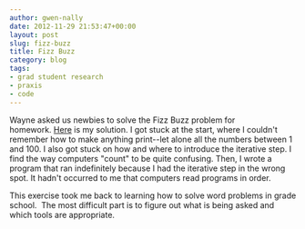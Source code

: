 ```yaml
---
author: gwen-nally
date: 2012-11-29 21:53:47+00:00
layout: post
slug: fizz-buzz
title: Fizz Buzz
category: blog
tags:
- grad student research
- praxis
- code
---
```


Wayne asked us newbies to solve the Fizz Buzz problem for homework. [Here](https://github.com/egnally/Ruby/blob/master/homework.rb) is my solution. I got stuck at the start, where I couldn't remember how to make anything print--let alone all the numbers between 1 and 100. I also got stuck on how and where to introduce the iterative step. I find the way computers "count" to be quite confusing. Then, I wrote a program that ran indefinitely because I had the iterative step in the wrong spot. It hadn't occurred to me that computers read programs in order.

This exercise took me back to learning how to solve word problems in grade school.  The most difficult part is to figure out what is being asked and which tools are appropriate.
